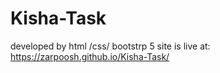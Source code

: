 # Kisha-Task
developed by html /css/ bootstrp 5
site is live at:
https://zarpoosh.github.io/Kisha-Task/
